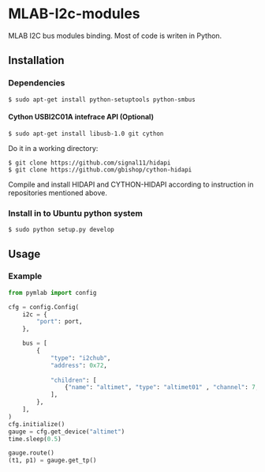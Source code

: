 MLAB-I2c-modules
================

MLAB I2C bus modules binding. Most of code is writen in Python. 


Installation
------------

### Dependencies

    $ sudo apt-get install python-setuptools python-smbus

#### Cython USBI2C01A intefrace API (Optional)

    $ sudo apt-get install libusb-1.0 git cython
   
Do it in a working directory:

    $ git clone https://github.com/signal11/hidapi
    $ git clone https://github.com/gbishop/cython-hidapi
  
Compile and install HIDAPI and CYTHON-HIDAPI according to instruction in repositories mentioned above.


### Install in to Ubuntu python system

    $ sudo python setup.py develop



Usage
-----

### Example

```python
from pymlab import config

cfg = config.Config(
    i2c = {
        "port": port,
    },

    bus = [
        {
            "type": "i2chub",
            "address": 0x72,
            
            "children": [
                {"name": "altimet", "type": "altimet01" , "channel": 7, },   
            ],
        },
    ],
)
cfg.initialize()
gauge = cfg.get_device("altimet")
time.sleep(0.5)

gauge.route()
(t1, p1) = gauge.get_tp()

```


